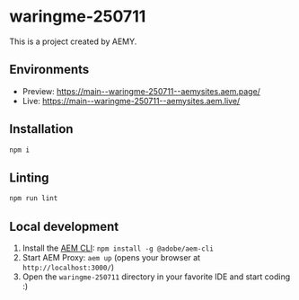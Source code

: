 # waringme-250711

This is a project created by AEMY.

## Environments

- Preview: https://main--waringme-250711--aemysites.aem.page/
- Live: https://main--waringme-250711--aemysites.aem.live/

## Installation

```sh
npm i
```

## Linting

```sh
npm run lint
```

## Local development

1. Install the [AEM CLI](https://github.com/adobe/helix-cli): `npm install -g @adobe/aem-cli`
1. Start AEM Proxy: `aem up` (opens your browser at `http://localhost:3000/`)
1. Open the `waringme-250711` directory in your favorite IDE and start coding :)